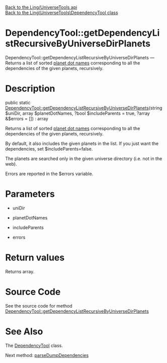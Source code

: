 [Back to the Ling/UniverseTools api](https://github.com/lingtalfi/UniverseTools/blob/master/doc/api/Ling/UniverseTools.md)<br>
[Back to the Ling\UniverseTools\DependencyTool class](https://github.com/lingtalfi/UniverseTools/blob/master/doc/api/Ling/UniverseTools/DependencyTool.md)


DependencyTool::getDependencyListRecursiveByUniverseDirPlanets
================



DependencyTool::getDependencyListRecursiveByUniverseDirPlanets — Returns a list of sorted [planet dot names](https://github.com/karayabin/universe-snapshot#the-planet-dot-name) corresponding to all the dependencies of the given planets, recursively.




Description
================


public static [DependencyTool::getDependencyListRecursiveByUniverseDirPlanets](https://github.com/lingtalfi/UniverseTools/blob/master/doc/api/Ling/UniverseTools/DependencyTool/getDependencyListRecursiveByUniverseDirPlanets.md)(string $uniDir, array $planetDotNames, ?bool $includeParents = true, ?array &$errors = []) : array




Returns a list of sorted [planet dot names](https://github.com/karayabin/universe-snapshot#the-planet-dot-name) corresponding to all the dependencies of the given planets, recursively.

By default, it also includes the given planets in the list. If you just want the dependencies, set $includeParents=false.

The planets are searched only in the given universe directory (i.e. not in the web).

Errors are reported in the $errors variable.




Parameters
================


- uniDir

    

- planetDotNames

    

- includeParents

    

- errors

    


Return values
================

Returns array.








Source Code
===========
See the source code for method [DependencyTool::getDependencyListRecursiveByUniverseDirPlanets](https://github.com/lingtalfi/UniverseTools/blob/master/DependencyTool.php#L42-L56)


See Also
================

The [DependencyTool](https://github.com/lingtalfi/UniverseTools/blob/master/doc/api/Ling/UniverseTools/DependencyTool.md) class.

Next method: [parseDumpDependencies](https://github.com/lingtalfi/UniverseTools/blob/master/doc/api/Ling/UniverseTools/DependencyTool/parseDumpDependencies.md)<br>

